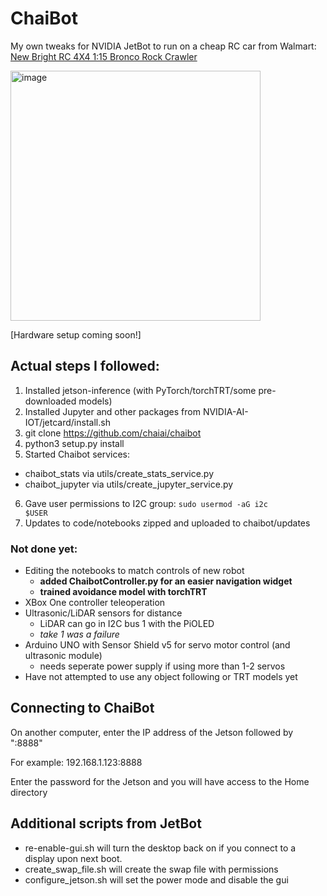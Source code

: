# ChaiBot

My own tweaks for NVIDIA JetBot to run on a cheap RC car from Walmart: [New Bright RC 4X4 1:15 Bronco Rock Crawler](https://www.walmart.com/ip/New-Bright-RC-4x4-1-15-Scale-Radio-Control-Bronco-Rock-Crawler-2-4GHz/352947836)

<img src="https://user-images.githubusercontent.com/81446209/117052457-bdfe9b00-ace5-11eb-8b8c-7c743470bf13.png" alt="image" width="400"/>

[Hardware setup coming soon!]

## Actual steps I followed:

1. Installed jetson-inference (with PyTorch/torchTRT/some pre-downloaded models)
2. Installed Jupyter and other packages from NVIDIA-AI-IOT/jetcard/install.sh
3. git clone https://github.com/chaiai/chaibot
4. python3 setup.py install
5. Started Chaibot services:
  - chaibot_stats via utils/create_stats_service.py
  - chaibot_jupyter via utils/create_jupyter_service.py
6. Gave user permissions to I2C group: <code>sudo usermod -aG i2c $USER</code>
7. Updates to code/notebooks zipped and uploaded to chaibot/updates

### Not done yet:
- Editing the notebooks to match controls of new robot
  - **added ChaibotController.py for an easier navigation widget**
  - **trained avoidance model with torchTRT**
- XBox One controller teleoperation
- Ultrasonic/LiDAR sensors for distance
    - LiDAR can go in I2C bus 1 with the PiOLED
    - *take 1 was a failure*
- Arduino UNO with Sensor Shield v5 for servo motor control (and ultrasonic module)
    - needs seperate power supply if using more than 1-2 servos
- Have not attempted to use any object following or TRT models yet


## Connecting to ChaiBot

On another computer, enter the IP address of the Jetson followed by ":8888"

For example: 192.168.1.123:8888

Enter the password for the Jetson and you will have access to the Home directory

## Additional scripts from JetBot

- re-enable-gui.sh will turn the desktop back on if you connect to a display upon next boot.
- create_swap_file.sh will create the swap file with permissions
- configure_jetson.sh will set the power mode and disable the gui

